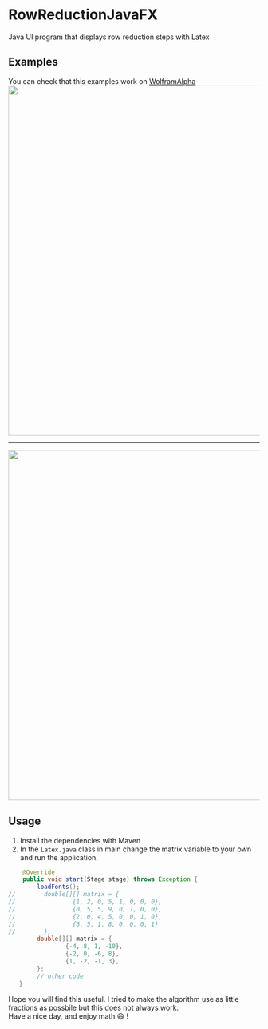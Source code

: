 # RowReductionJavaFX
Java UI program that displays row reduction steps with Latex

## Examples 

You can check that this examples work on <a href="https://www.wolframalpha.com/input?i=Reduced+row+echelon+form&assumption=%7B%22F%22%2C+%22ReducedRowEchelon%22%2C+%22theMatrix%22%7D+-%3E%22%7B%7B-4%2C+8%2C+1%2C+-10%7D%2C+++++++++++++++++%7B-2%2C+0%2C+-6%2C+8%7D%2C+++++++++++++++++%7B1%2C+-2%2C+-1%2C+3%7D%7D%22&assumption=%7B%22C%22%2C+%22Reduced+row+echelon+form%22%7D+-%3E+%7B%22Calculator%22%7D"> WolframAlpha </a> 
<img src="https://user-images.githubusercontent.com/35890341/158055128-f8bf13f4-c396-4dfb-869a-6d6d746a1329.png" width = 700/>
<hr/>
<img src="https://user-images.githubusercontent.com/35890341/158055208-ea45ee06-c04e-4788-8b18-1a1064740bc0.png" width = 700/>


## Usage
1. Install the dependencies with Maven
2. In the `Latex.java` class in main change the matrix variable to your own and run the application. 
```java
    @Override
    public void start(Stage stage) throws Exception {
        loadFonts();
//        double[][] matrix = {
//                {1, 2, 0, 5, 1, 0, 0, 0},
//                {0, 5, 5, 9, 0, 1, 0, 0},
//                {2, 0, 4, 5, 0, 0, 1, 0},
//                {6, 5, 1, 8, 0, 0, 0, 1}
//        };
        double[][] matrix = {
                {-4, 8, 1, -10},
                {-2, 0, -6, 8},
                {1, -2, -1, 3},
        };
        // other code
   }
```
Hope you will find this useful. I tried to make the algorithm use as little fractions as possbile but this does not always work. \
Have a nice day, and enjoy math :smile: !


